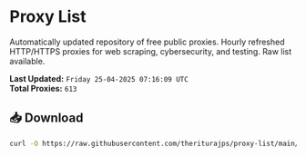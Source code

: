 # Proxy List

Automatically updated repository of free public proxies. Hourly refreshed HTTP/HTTPS proxies for web scraping, cybersecurity, and testing. Raw list available.

**Last Updated:** `Friday 25-04-2025 07:16:09 UTC`  
**Total Proxies:** `613`

## 📥 Download
```bash
curl -O https://raw.githubusercontent.com/theriturajps/proxy-list/main/proxies.txt
